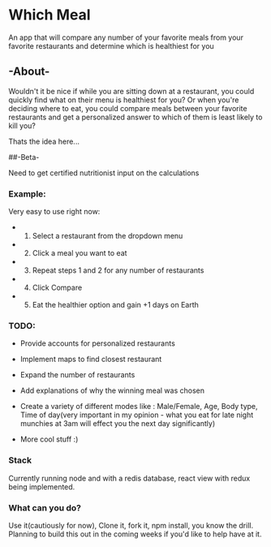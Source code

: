  

# Which Meal

An app that will compare any number of your favorite meals from your favorite restaurants and determine which is healthiest for you

## -About-

Wouldn't it be nice if while you are sitting down at a restaurant, you could quickly find what on their menu is healthiest for you? Or when you're deciding where to eat, you could compare meals between your favorite restaurants and get a personalized answer to which of them is least likely to kill you? 

Thats the idea here...

 

##-Beta-

Need to get certified nutritionist input on the calculations

### Example:

Very easy to use right now:
* 1) Select a restaurant from the dropdown menu
* 2) Click a meal you want to eat
* 3) Repeat steps 1 and 2 for any number of restaurants
* 4) Click Compare
* 5) Eat the healthier option and gain +1 days on Earth 



### TODO:
* Provide accounts for personalized restaurants
* Implement maps to find closest restaurant
* Expand the number of restaurants
* Add explanations of why the winning meal was chosen
* Create a variety of different modes like : Male/Female, Age, Body type, Time of day(very important in my opinion - what you eat for late night munchies at 3am will effect you the next day significantly)


* More cool stuff :)

### Stack 
Currently running node and with a redis database, react view with redux being implemented.


### What can you do?

Use it(cautiously for now), Clone it, fork it, npm install, you know the drill. Planning to build this out in the coming weeks if you'd like to help have at it.



